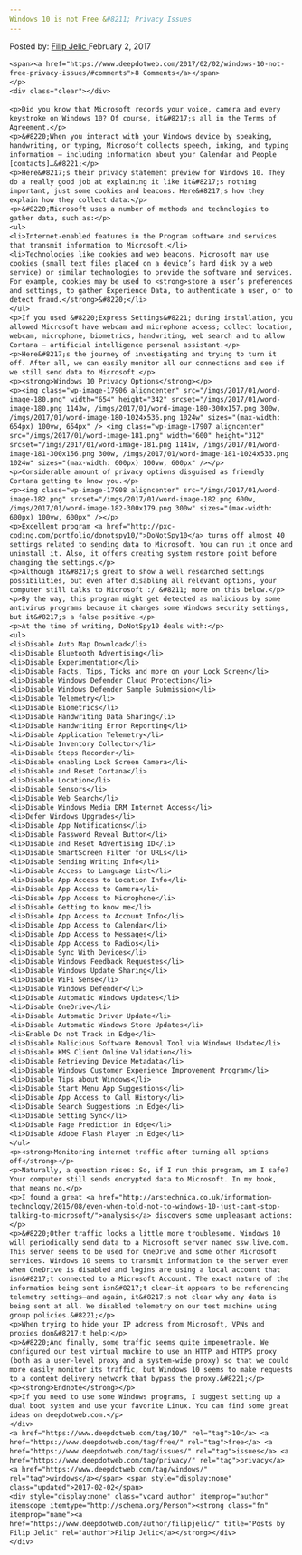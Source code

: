 ```yaml
---
Windows 10 is not Free &#8211; Privacy Issues
---
```

<article class="post-listing post-17902 post type-post status-publish format-standard has-post-thumbnail hentry  tag-545 tag-free s tag-privacy tag-windows">
    <div class="post-inner">
        <span>Posted by: <a href="https://www.deepdotweb.com/author/filipjelic/" title="">Filip Jelic </a></span>
    <span>February 2, 2017</span>
    
    <span><a href="https://www.deepdotweb.com/2017/02/02/windows-10-not-free-privacy-issues/#comments">8 Comments</a></span>
    </p>
    <div class="clear"></div>
    
    <p>Did you know that Microsoft records your voice, camera and every keystroke on Windows 10? Of course, it&#8217;s all in the Terms of Agreement.</p>
    <p>&#8220;When you interact with your Windows device by speaking, handwriting, or typing, Microsoft collects speech, inking, and typing information – including information about your Calendar and People [contacts]…&#8221;</p>
    <p>Here&#8217;s their privacy statement preview for Windows 10. They do a really good job at explaining it like it&#8217;s nothing important, just some cookies and beacons. Here&#8217;s how they explain how they collect data:</p>
    <p>&#8220;Microsoft uses a number of methods and technologies to gather data, such as:</p>
    <ul>
    <li>Internet-enabled features in the Program software and services that transmit information to Microsoft.</li>
    <li>Technologies like cookies and web beacons. Microsoft may use cookies (small text files placed on a device’s hard disk by a web service) or similar technologies to provide the software and services. For example, cookies may be used to <strong>store a user’s preferences and settings, to gather Experience Data, to authenticate a user, or to detect fraud.</strong>&#8220;</li>
    </ul>
    <p>If you used &#8220;Express Settings&#8221; during installation, you allowed Microsoft have webcam and microphone access; collect location, webcam, microphone, biometrics, handwriting, web search and to allow Cortana – artificial intelligence personal assistant.</p>
    <p>Here&#8217;s the journey of investigating and trying to turn it off. After all, we can easily monitor all our connections and see if we still send data to Microsoft.</p>
    <p><strong>Windows 10 Privacy Options</strong></p>
    <p><img class="wp-image-17906 aligncenter" src="/imgs/2017/01/word-image-180.png" width="654" height="342" srcset="/imgs/2017/01/word-image-180.png 1143w, /imgs/2017/01/word-image-180-300x157.png 300w, /imgs/2017/01/word-image-180-1024x536.png 1024w" sizes="(max-width: 654px) 100vw, 654px" /> <img class="wp-image-17907 aligncenter" src="/imgs/2017/01/word-image-181.png" width="600" height="312" srcset="/imgs/2017/01/word-image-181.png 1141w, /imgs/2017/01/word-image-181-300x156.png 300w, /imgs/2017/01/word-image-181-1024x533.png 1024w" sizes="(max-width: 600px) 100vw, 600px" /></p>
    <p>Considerable amount of privacy options disguised as friendly Cortana getting to know you.</p>
    <p><img class="wp-image-17908 aligncenter" src="/imgs/2017/01/word-image-182.png" srcset="/imgs/2017/01/word-image-182.png 600w, /imgs/2017/01/word-image-182-300x179.png 300w" sizes="(max-width: 600px) 100vw, 600px" /></p>
    <p>Excellent program <a href="http://pxc-coding.com/portfolio/donotspy10/">DoNotSpy10</a> turns off almost 40 settings related to sending data to Microsoft. You can run it once and uninstall it. Also, it offers creating system restore point before changing the settings.</p>
    <p>Although it&#8217;s great to show a well researched settings possibilities, but even after disabling all relevant options, your computer still talks to Microsoft :/ &#8211; more on this below.</p>
    <p>By the way, this program might get detected as malicious by some antivirus programs because it changes some Windows security settings, but it&#8217;s a false positive.</p>
    <p>At the time of writing, DoNotSpy10 deals with:</p>
    <ul>
    <li>Disable Auto Map Download</li>
    <li>Disable Bluetooth Advertising</li>
    <li>Disable Experimentation</li>
    <li>Disable Facts, Tips, Ticks and more on your Lock Screen</li>
    <li>Disable Windows Defender Cloud Protection</li>
    <li>Disable Windows Defender Sample Submission</li>
    <li>Disable Telemetry</li>
    <li>Disable Biometrics</li>
    <li>Disable Handwriting Data Sharing</li>
    <li>Disable Handwriting Error Reporting</li>
    <li>Disable Application Telemetry</li>
    <li>Disable Inventory Collector</li>
    <li>Disable Steps Recorder</li>
    <li>Disable enabling Lock Screen Camera</li>
    <li>Disable and Reset Cortana</li>
    <li>Disable Location</li>
    <li>Disable Sensors</li>
    <li>Disable Web Search</li>
    <li>Disable Windows Media DRM Internet Access</li>
    <li>Defer Windows Upgrades</li>
    <li>Disable App Notifications</li>
    <li>Disable Password Reveal Button</li>
    <li>Disable and Reset Advertising ID</li>
    <li>Disable SmartScreen Filter for URLs</li>
    <li>Disable Sending Writing Info</li>
    <li>Disable Access to Language List</li>
    <li>Disable App Access to Location Info</li>
    <li>Disable App Access to Camera</li>
    <li>Disable App Access to Microphone</li>
    <li>Disable Getting to know me</li>
    <li>Disable App Access to Account Info</li>
    <li>Disable App Access to Calendar</li>
    <li>Disable App Access to Messages</li>
    <li>Disable App Access to Radios</li>
    <li>Disable Sync With Devices</li>
    <li>Disable Windows Feedback Requestes</li>
    <li>Disable Windows Update Sharing</li>
    <li>Disable WiFi Sense</li>
    <li>Disable Windows Defender</li>
    <li>Disable Automatic Windows Updates</li>
    <li>Disable OneDrive</li>
    <li>Disable Automatic Driver Update</li>
    <li>Disable Automatic Windows Store Updates</li>
    <li>Enable Do not Track in Edge</li>
    <li>Disable Malicious Software Removal Tool via Windows Update</li>
    <li>Disable KMS Client Online Validation</li>
    <li>Disable Retrieving Device Metadata</li>
    <li>Disable Windows Customer Experience Improvement Program</li>
    <li>Disable Tips about Windows</li>
    <li>Disable Start Menu App Suggestions</li>
    <li>Disable App Access to Call History</li>
    <li>Disable Search Suggestions in Edge</li>
    <li>Disable Setting Sync</li>
    <li>Disable Page Prediction in Edge</li>
    <li>Disable Adobe Flash Player in Edge</li>
    </ul>
    <p><strong>Monitoring internet traffic after turning all options off</strong></p>
    <p>Naturally, a question rises: So, if I run this program, am I safe? Your computer still sends encrypted data to Microsoft. In my book, that means no.</p>
    <p>I found a great <a href="http://arstechnica.co.uk/information-technology/2015/08/even-when-told-not-to-windows-10-just-cant-stop-talking-to-microsoft/">analysis</a> discovers some unpleasant actions:</p>
    <p>&#8220;Other traffic looks a little more troublesome. Windows 10 will periodically send data to a Microsoft server named ssw.live.com. This server seems to be used for OneDrive and some other Microsoft services. Windows 10 seems to transmit information to the server even when OneDrive is disabled and logins are using a local account that isn&#8217;t connected to a Microsoft Account. The exact nature of the information being sent isn&#8217;t clear—it appears to be referencing telemetry settings—and again, it&#8217;s not clear why any data is being sent at all. We disabled telemetry on our test machine using group policies.&#8221;</p>
    <p>When trying to hide your IP address from Microsoft, VPNs and proxies don&#8217;t help:</p>
    <p>&#8220;And finally, some traffic seems quite impenetrable. We configured our test virtual machine to use an HTTP and HTTPS proxy (both as a user-level proxy and a system-wide proxy) so that we could more easily monitor its traffic, but Windows 10 seems to make requests to a content delivery network that bypass the proxy.&#8221;</p>
    <p><strong>Endnote</strong></p>
    <p>If you need to use some Windows programs, I suggest setting up a dual boot system and use your favorite Linux. You can find some great ideas on deepdotweb.com.</p>
    </div>
    <a href="https://www.deepdotweb.com/tag/10/" rel="tag">10</a> <a href="https://www.deepdotweb.com/tag/free/" rel="tag">free</a> <a href="https://www.deepdotweb.com/tag/issues/" rel="tag">issues</a> <a href="https://www.deepdotweb.com/tag/privacy/" rel="tag">privacy</a> <a href="https://www.deepdotweb.com/tag/windows/" rel="tag">windows</a></span> <span style="display:none" class="updated">2017-02-02</span>
    <div style="display:none" class="vcard author" itemprop="author" itemscope itemtype="http://schema.org/Person"><strong class="fn" itemprop="name"><a href="https://www.deepdotweb.com/author/filipjelic/" title="Posts by Filip Jelic" rel="author">Filip Jelic</a></strong></div>
    </div>
</article>

